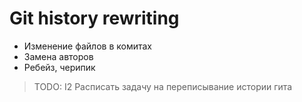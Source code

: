 # Git history rewriting

- Изменение файлов в комитах
- Замена авторов
- Ребейз, черипик

> TODO: I2 Расписать задачу на переписывание истории гита
